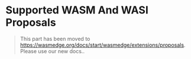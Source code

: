 # Supported WASM And WASI Proposals

> This part has been moved to <https://wasmedge.org/docs/start/wasmedge/extensions/proposals>. Please use our new docs..